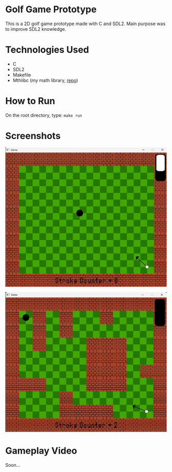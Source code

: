 # Golf Game Prototype

This is a 2D golf game prototype made with C and SDL2. Main purpose was to improve SDL2 knowledge.

# Technologies Used

- C 
- SDL2
- Makefile
- Mthlibc (my math library, [repo](https://github.com/Henrique-Shiguemoto/mthlibc))

# How to Run

On the root directory, type: <code>make run</code>

# Screenshots

![simple_level](/readme_imgs/simple_level.png)

![less_simple_level](/readme_imgs/less_simple_level.png)

# Gameplay Video

Soon...